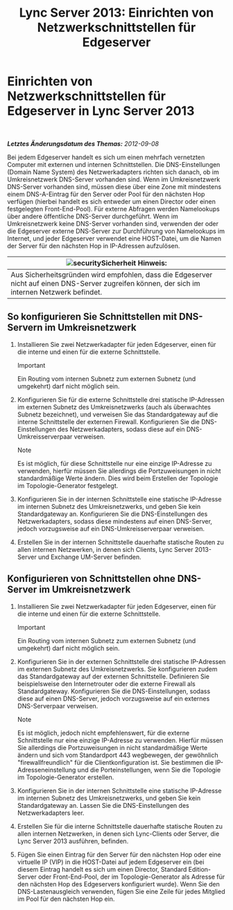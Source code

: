 ﻿---
title: 'Lync Server 2013: Einrichten von Netzwerkschnittstellen für Edgeserver'
TOCTitle: Einrichten von Netzwerkschnittstellen für Edgeserver
ms:assetid: b0aecdf6-4ae2-46f6-b9b6-948bfc3df11e
ms:mtpsurl: https://technet.microsoft.com/de-de/library/Gg412847(v=OCS.15)
ms:contentKeyID: 49295110
ms.date: 05/19/2016
mtps_version: v=OCS.15
ms.translationtype: HT
---

# Einrichten von Netzwerkschnittstellen für Edgeserver in Lync Server 2013

 

_**Letztes Änderungsdatum des Themas:** 2012-09-08_

Bei jedem Edgeserver handelt es sich um einen mehrfach vernetzten Computer mit externen und internen Schnittstellen. Die DNS-Einstellungen (Domain Name System) des Netzwerkadapters richten sich danach, ob im Umkreisnetzwerk DNS-Server vorhanden sind. Wenn im Umkreisnetzwerk DNS-Server vorhanden sind, müssen diese über eine Zone mit mindestens einem DNS-A-Eintrag für den Server oder Pool für den nächsten Hop verfügen (hierbei handelt es sich entweder um einen Director oder einen festgelegten Front-End-Pool). Für externe Abfragen werden Namelookups über andere öffentliche DNS-Server durchgeführt. Wenn im Umkreisnetzwerk keine DNS-Server vorhanden sind, verwenden der oder die Edgeserver externe DNS-Server zur Durchführung von Namelookups im Internet, und jeder Edgeserver verwendet eine HOST-Datei, um die Namen der Server für den nächsten Hop in IP-Adressen aufzulösen.

<table>
<thead>
<tr class="header">
<th><img src="images/Gg399038.security(OCS.15).gif" title="security" alt="security" />Sicherheit Hinweis:</th>
</tr>
</thead>
<tbody>
<tr class="odd">
<td>Aus Sicherheitsgründen wird empfohlen, dass die Edgeserver nicht auf einen DNS-Server zugreifen können, der sich im internen Netzwerk befindet.</td>
</tr>
</tbody>
</table>


## So konfigurieren Sie Schnittstellen mit DNS-Servern im Umkreisnetzwerk

1.  Installieren Sie zwei Netzwerkadapter für jeden Edgeserver, einen für die interne und einen für die externe Schnittstelle.
    

    > [!IMPORTANT]
    > Ein Routing vom internen Subnetz zum externen Subnetz (und umgekehrt) darf nicht möglich sein.



2.  Konfigurieren Sie für die externe Schnittstelle drei statische IP-Adressen im externen Subnetz des Umkreisnetzwerks (auch als überwachtes Subnetz bezeichnet), und verweisen Sie das Standardgateway auf die interne Schnittstelle der externen Firewall. Konfigurieren Sie die DNS-Einstellungen des Netzwerkadapters, sodass diese auf ein DNS-Umkreisserverpaar verweisen.
    

    > [!NOTE]
    > Es ist möglich, für diese Schnittstelle nur eine einzige IP-Adresse zu verwenden, hierfür müssen Sie allerdings die Portzuweisungen in nicht standardmäßige Werte ändern. Dies wird beim Erstellen der Topologie im Topologie-Generator festgelegt.



3.  Konfigurieren Sie in der internen Schnittstelle eine statische IP-Adresse im internen Subnetz des Umkreisnetzwerks, und geben Sie kein Standardgateway an. Konfigurieren Sie die DNS-Einstellungen des Netzwerkadapters, sodass diese mindestens auf einen DNS-Server, jedoch vorzugsweise auf ein DNS-Umkreisserverpaar verweisen.

4.  Erstellen Sie in der internen Schnittstelle dauerhafte statische Routen zu allen internen Netzwerken, in denen sich Clients, Lync Server 2013-Server und Exchange UM-Server befinden.

## Konfigurieren von Schnittstellen ohne DNS-Server im Umkreisnetzwerk

1.  Installieren Sie zwei Netzwerkadapter für jeden Edgeserver, einen für die interne und einen für die externe Schnittstelle.
    

    > [!IMPORTANT]
    > Ein Routing vom internen Subnetz zum externen Subnetz (und umgekehrt) darf nicht möglich sein.



2.  Konfigurieren Sie in der externen Schnittstelle drei statische IP-Adressen im externen Subnetz des Umkreisnetzwerks. Sie konfigurieren zudem das Standardgateway auf der externen Schnittstelle. Definieren Sie beispielsweise den Internetrouter oder die externe Firewall als Standardgateway. Konfigurieren Sie die DNS-Einstellungen, sodass diese auf einen DNS-Server, jedoch vorzugsweise auf ein externes DNS-Serverpaar verweisen.
    

    > [!NOTE]
    > Es ist möglich, jedoch nicht empfehlenswert, für die externe Schnittstelle nur eine einzige IP-Adresse zu verwenden. Hierfür müssen Sie allerdings die Portzuweisungen in nicht standardmäßige Werte ändern und sich vom Standardport 443 wegbewegen, der gewöhnlich "firewallfreundlich" für die Clientkonfiguration ist. Sie bestimmen die IP-Adresseneinstellung und die Porteinstellungen, wenn Sie die Topologie im Topologie-Generator erstellen.



3.  Konfigurieren Sie in der internen Schnittstelle eine statische IP-Adresse im internen Subnetz des Umkreisnetzwerks, und geben Sie kein Standardgateway an. Lassen Sie die DNS-Einstellungen des Netzwerkadapters leer.

4.  Erstellen Sie für die interne Schnittstelle dauerhafte statische Routen zu allen internen Netzwerken, in denen sich Lync-Clients oder Server, die Lync Server 2013 ausführen, befinden.

5.  Fügen Sie einen Eintrag für den Server für den nächsten Hop oder eine virtuelle IP (VIP) in die HOST-Datei auf jedem Edgeserver ein (bei diesem Eintrag handelt es sich um einen Director, Standard Edition-Server oder Front-End-Pool, der im Topologie-Generator als Adresse für den nächsten Hop des Edgeservers konfiguriert wurde). Wenn Sie den DNS-Lastenausgleich verwenden, fügen Sie eine Zeile für jedes Mitglied im Pool für den nächsten Hop ein.

